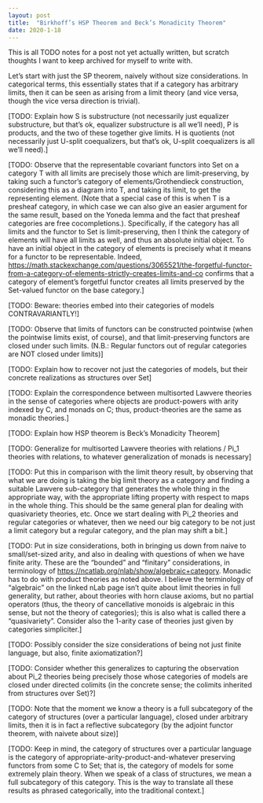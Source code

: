 ```yaml
---
layout: post
title:  "Birkhoff’s HSP Theorem and Beck’s Monadicity Theorem"
date: 2020-1-18
---
```

This is all TODO notes for a post not yet actually written, but scratch thoughts I want to keep archived for myself to write with.

Let’s start with just the SP theorem, naively without size considerations. In categorical terms, this essentially states that if a category has arbitrary limits, then it can be seen as arising from a limit theory (and vice versa, though the vice versa direction is trivial).

[TODO: Explain how S is substructure (not necessarily just equalizer substructure, but that’s ok, equalizer substructure is all we’ll need), P is products, and the two of these together give limits. H is quotients (not necessarily just U-split coequalizers, but that’s ok, U-split coequalizers is all we’ll need).]

[TODO: Observe that the representable covariant functors into Set on a category T with all limits are precisely those which are limit-preserving, by taking such a functor’s category of elements/Grothendieck construction, considering this as a diagram into T, and taking its limit, to get the representing element. (Note that a special case of this is when T is a presheaf category, in which case we can also give an easier argument for the same result, based on the Yoneda lemma and the fact that presheaf categories are free cocompletions.). Specifically, if the category has all limits and the functor to Set is limit-preserving, then I think the category of elements will have all limits as well, and thus an absolute initial object. To have an initial object in the category of elements is precisely what it means for a functor to be representable. Indeed, https://math.stackexchange.com/questions/3065521/the-forgetful-functor-from-a-category-of-elements-strictly-creates-limits-and-co confirms that a category of element’s forgetful functor creates all limits preserved by the Set-valued functor on the base category.]

[TODO: Beware: theories embed into their categories of models CONTRAVARIANTLY!]

[TODO: Observe that limits of functors can be constructed pointwise (when the pointwise limits exist, of course), and that limit-preserving functors are closed under such limits. (N.B.: Regular functors out of regular categories are NOT closed under limits)]

[TODO: Explain how to recover not just the categories of models, but their concrete realizations as structures over Set]

[TODO: Explain the correspondence between multisorted Lawvere theories in the sense of categories where objects are product-powers with arity indexed by C, and monads on C; thus, product-theories are the same as monadic theories.]

[TODO: Explain how HSP theorem is Beck’s Monadicity Theorem]

[TODO: Generalize for multisorted Lawvere theories with relations / Pi_1 theories with relations, to whatever generalization of monads is necessary]

[TODO: Put this in comparison with the limit theory result, by observing that what we are doing is taking the big limit theory as a category and finding a suitable Lawvere sub-category that generates the whole thing in the appropriate way, with the appropriate lifting property with respect to maps in the whole thing. This should be the same general plan for dealing with quasivariety theories, etc. Once we start dealing with Pi_2 theories and regular categories or whatever, then we need our big category to be not just a limit category but a regular category, and the plan may shift a bit.]

[TODO: Put in size considerations, both in bringing us down from naive to small/set-sized arity, and also in dealing with questions of when we have finite arity. These are the “bounded” and “finitary” considerations, in terminology of https://ncatlab.org/nlab/show/algebraic+category. Monadic has to do with product theories as noted above. I believe the terminology of “algebraic” on the linked nLab page isn’t quite about limit theories in full generality, but rather, about theories with horn clause axioms, but no partial operators (thus, the theory of cancellative monoids is algebraic in this sense, but not the theory of categories); this is also what is called there a “quasivariety”. Consider also the 1-arity case of theories just given by categories simpliciter.]

[TODO: Possibly consider the size considerations of being not just finite language, but also, finite axiomatization?]

[TODO: Consider whether this generalizes to capturing the observation about Pi_2 theories being precisely those whose categories of models are closed under directed colimits (in the concrete sense; the colimits inherited from structures over Set)?]

[TODO: Note that the moment we know a theory is a full subcategory of the category of structures (over a particular language), closed under arbitrary limits, then it is in fact a reflective subcategory (by the adjoint functor theorem, with naivete about size)]

[TODO: Keep in mind, the category of structures over a particular language is the category of appropriate-arity-product-and-whatever preserving functors from some C to Set; that is, the category of models for some extremely plain theory. When we speak of a class of structures, we mean a full subcategory of this category. This is the way to translate all these results as phrased categorically, into the traditional context.]